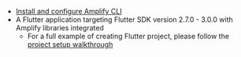 * [Install and configure Amplify CLI](https://docs.amplify.aws/cli/start/install)
* A Flutter application targeting Flutter SDK version 2.7.0 - 3.0.0 with Amplify libraries integrated
    * For a full example of creating Flutter project, please follow the [project setup walkthrough](~/lib/project-setup/create-application.md)
